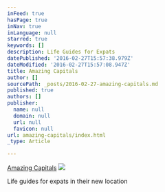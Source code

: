 ```yaml
---
inFeed: true
hasPage: true
inNav: true
inLanguage: null
starred: true
keywords: []
description: Life Guides for Expats
datePublished: '2016-02-27T15:57:38.979Z'
dateModified: '2016-02-27T15:57:08.947Z'
title: Amazing Capitals
author: []
sourcePath: _posts/2016-02-27-amazing-capitals.md
published: true
authors: []
publisher:
  name: null
  domain: null
  url: null
  favicon: null
url: amazing-capitals/index.html
_type: Article

---
```

[Amazing Capitals][0]
![](https://the-grid-user-content.s3-us-west-2.amazonaws.com/8c0be389-2dcc-4f04-ae9c-b40f88cec032.jpg)

Life guides for expats in their new location

[0]: http://ww.amazingcapitals.com/dusseldorf